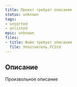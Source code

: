 ```yaml
---
title: Проект требует описания
status: unknown
tags:
- unsorted
- unlisted
epic: unknown
files:
- title: Файл требует описания
  file: Уплотнитель.FCStd
---
```



## Описание

Произвольное описание